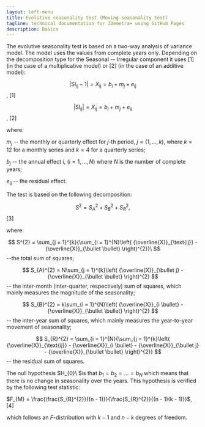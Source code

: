 ```yaml
---
layout: left-menu
title: Evolutive seasonality test (Moving seasonality test)
tagline: technical documentation for JDemetra+ using GitHub Pages
description: Basics
---
```


The evolutive seasonality test is based on a two-way analysis of
variance model. The model uses the values from complete years only.
Depending on the decomposition type for the Seasonal -- Irregular
component it uses \[1\] (in the case of a multiplicative model) or
\[2\] (in the case of an additive model):

  $$
  \left|\text{SI}_{\text{ij}} - 1 \right| = X_{\text{ij}} = b_{i} + m_{j} + e_{\text{ij}}
  $$,   \[1\] <!---  \[7.148\]     -->
  
  $$
  \left| \text{SI}_{\text{ij}} \right| = X_{\text{ij}} = b_{i} + m_{j} + e_{\text{ij}}
  $$,       \[2\] <!---  \[7.149\]     -->

where:

$m_{j}$ -- the monthly or quarterly effect for $j$-th period,
$j = (1,\ldots,k)$, where $k = 12$ for a monthly series and $k = 4$ for
a quarterly series;

$b_{j}$ -- the annual effect $i$, $(i = 1,\ldots,N)$ where $N$ is the
number of complete years;

$e_{\text{ij}}$ -- the residual effect.

The test is based on the following decomposition:

  $$S^{2} = S_{A}^{2} + S_{B}^{2} + S_{R}^{2},$$   \[3\] <!---  \[7.150\]     -->


where:

$$
S^{2} = \sum_{j = 1}^{k}{\sum_{i = 1}^{N}\left( {\overline{X}}_{\text{ij}} - {\overline{X}}_{\bullet \bullet} \right)^{2}}\ 
$$ --the total sum of squares;

$$
S_{A}^{2} = N\sum_{j = 1}^{k}\left( {\overline{X}}_{\bullet j} - {\overline{X}}_{\bullet \bullet} \right)^{2}
$$ -- the inter-month (inter-quarter, respectively) sum of squares, which
mainly measures the magnitude of the seasonality; 

$$
S_{B}^{2} = k\sum_{i = 1}^{N}\left( {\overline{X}}_{i \bullet} - {\overline{X}}_{\bullet \bullet} \right)^{2}
$$ -- the inter-year sum of squares, which mainly measures the year-to-year
movement of seasonality; 

$$
S_{R}^{2} = \sum_{i = 1}^{N}{\sum_{j = 1}^{k}\left( {\overline{X}}_{\text{ij}} - {\overline{X}}_{i \bullet} - {\overline{X}}_{\bullet j} - {\overline{X}}_{\bullet \bullet} \right)^{2}}
$$ -- the residual sum of squares.
 
 
The null hypothesis $H_{0}\ $is that $b_{1} = b_{2} = ... = b_{N}$ which
means that there is no change in seasonality over the years. This
hypothesis is verified by the following test statistic:


  $F_{M} = \frac{\frac{S_{B}^{2}}{(n - 1)}}{\frac{S_{R}^{2}}{(n - 1)(k - 1)}}$,   \[4\] <!---  \[7.151\]     -->


which follows an $F$-distribution with $k - 1$ and $n - k$ degrees of
freedom.
